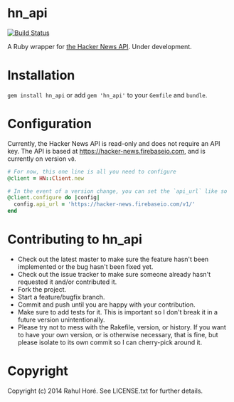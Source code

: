 # hn_api
[![Build Status](https://travis-ci.org/O-I/guardian_api.svg?branch=master)](https://travis-ci.org/O-I/guardian_api)

A Ruby wrapper for [the Hacker News API](https://github.com/HackerNews/API). Under development.

# Installation

`gem install hn_api` or add `gem 'hn_api'` to your `Gemfile` and `bundle`.

# Configuration

Currently, the Hacker News API is read-only and does not require an API key. The API is based at https://hacker-news.firebaseio.com, and is currently on version `v0`.

```ruby
# For now, this one line is all you need to configure
@client = HN::Client.new

# In the event of a version change, you can set the `api_url` like so
@client.configure do |config|
  config.api_url = 'https://hacker-news.firebaseio.com/v1/'
end
```

# Contributing to hn_api
 
* Check out the latest master to make sure the feature hasn't been implemented or the bug hasn't been fixed yet.
* Check out the issue tracker to make sure someone already hasn't requested it and/or contributed it.
* Fork the project.
* Start a feature/bugfix branch.
* Commit and push until you are happy with your contribution.
* Make sure to add tests for it. This is important so I don't break it in a future version unintentionally.
* Please try not to mess with the Rakefile, version, or history. If you want to have your own version, or is otherwise necessary, that is fine, but please isolate to its own commit so I can cherry-pick around it.

# Copyright

Copyright (c) 2014 Rahul Horé. See LICENSE.txt for
further details.